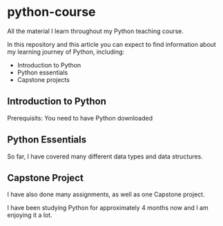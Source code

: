 # python-course
All the material I learn throughout my Python teaching course. 

In this repository and this article you can expect to find information about my learning journey of Python, including:
- Introduction to Python
- Python essentials
- Capstone projects

## Introduction to Python

Prerequisits: 
You need to have Python downloaded

## Python Essentials

So far, I have covered many different data types and data structures. 


## Capstone Project

I have also done many assignments, as well as one Capstone project. 

I have been studying Python for approximately 4 months now and I am enjoying it a lot.
